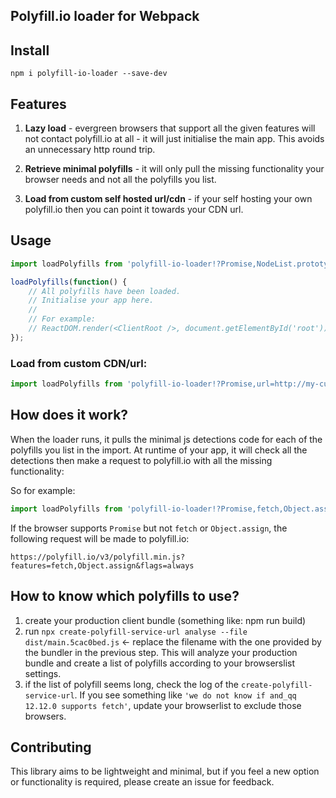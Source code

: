 Polyfill.io loader for Webpack
---

## Install
```
npm i polyfill-io-loader --save-dev
```

## Features

1. **Lazy load** - evergreen browsers that support all the given features will not contact polyfill.io at all - it will just initialise the main app. This avoids an unnecessary http round trip.

2. **Retrieve minimal polyfills** - it will only pull the missing functionality your browser needs and not all the polyfills you list.

3. **Load from custom self hosted url/cdn** - if your self hosting your own polyfill.io then you can point it towards your CDN url.

## Usage

```js
import loadPolyfills from 'polyfill-io-loader!?Promise,NodeList.prototype.forEach,Object.assign';

loadPolyfills(function() {
    // All polyfills have been loaded.
    // Initialise your app here.
    //
    // For example:
    // ReactDOM.render(<ClientRoot />, document.getElementById('root'));
});
```

### Load from custom CDN/url:

```js
import loadPolyfills from 'polyfill-io-loader!?Promise,url=http://my-custom-cdn.com';
```

## How does it work?

When the loader runs, it pulls the minimal js detections code for each of the polyfills you list in the import. At runtime of your app, it will check all the detections then make a request to polyfill.io with all the missing functionality:

So for example:

```js
import loadPolyfills from 'polyfill-io-loader!?Promise,fetch,Object.assign';
```

If the browser supports `Promise` but not `fetch` or `Object.assign`, the following request will be made to polyfill.io:

```
https://polyfill.io/v3/polyfill.min.js?features=fetch,Object.assign&flags=always
```

## How to know which polyfills to use?

1. create your production client bundle (something like: npm run build)
2. run `npx create-polyfill-service-url analyse --file dist/main.5cac0bed.js` <- replace the filename with the one provided by the bundler in the previous step. This will analyze your production bundle and create a list of polyfills according to your browserslist settings.
3. if the list of polyfill seems long, check the log of the `create-polyfill-service-url`. If you see something like `'we do not know if and_qq 12.12.0 supports fetch'`, update your browserlist to exclude those browsers.

## Contributing

This library aims to be lightweight and minimal, but if you feel a new option or functionality is required, please create an issue for feedback.
